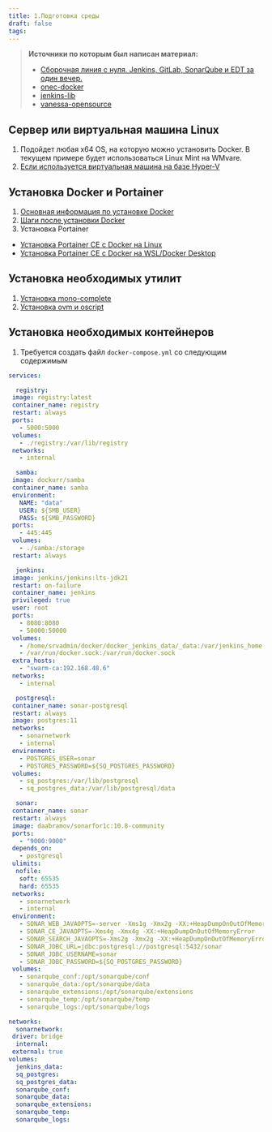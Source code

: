 ```yaml
---
title: 1.Подготовка среды
draft: false
tags:
---
```

> **Источники по которым был написан материал:**
>
> - [Сборочная линия с нуля. Jenkins, GitLab, SonarQube и EDT за один вечер.](https://www.youtube.com/live/86wJ-ldntAo?si=EBUj7mLTkMkF2BxG)
> - [onec-docker](https://github.com/firstBitMarksistskaya/onec-docker)
> - [jenkins-lib](https://github.com/firstBitMarksistskaya/jenkins-lib)
> - [vanessa-opensource](https://github.com/vanessa-opensource)
>
## Сервер или виртуальная машина Linux

1. Подойдет любая x64 OS, на которую можно установить Docker. В текущем примере будет использоваться Linux Mint на WMvare.
2. [Если используется виртуальная машина на базе Hyper-V](https://askubuntu.com/questions/1246362/how-to-setup-xrdp-for-ubuntu-20-04-in-windows-hyper-v)

## Установка Docker и Portainer

1. [Основная информация по установке Docker](https://docs.docker.com/engine/install)
2. [Шаги после установки Docker](https://docs.docker.com/engine/install/linux-postinstall/)
3. Установка Portainer
 - [Установка Portainer CE с Docker на Linux](https://docs.portainer.io/start/install-ce/server/docker/linux)
 - [Установка Portainer CE с Docker на WSL/Docker Desktop](https://docs.portainer.io/start/install-ce/server/docker/wsl)

## Установка необходимых утилит

1. [Установка mono-complete](https://www.mono-project.com/download/stable/#download-lin)
2. [Установка ovm и oscript](https://github.com/oscript-library/ovm)

## Установка необходимых контейнеров

1. Требуется создать файл `docker-compose.yml` со следующим содержимым

 ```yml
 services:
 
   registry:
  image: registry:latest
  container_name: registry
  restart: always
  ports:
    - 5000:5000  
  volumes:
    - ./registry:/var/lib/registry
  networks:
    - internal
 
   samba:
  image: dockurr/samba
  container_name: samba
  environment:
    NAME: "data"
    USER: ${SMB_USER}
    PASS: ${SMB_PASSWORD}
  ports:
    - 445:445
  volumes:
    - ./samba:/storage
  restart: always
 
   jenkins:
  image: jenkins/jenkins:lts-jdk21
  restart: on-failure
  container_name: jenkins
  privileged: true
  user: root
  ports:
    - 8080:8080
    - 50000:50000
  volumes:
    - /home/srvadmin/docker/docker_jenkins_data/_data:/var/jenkins_home
    - /var/run/docker.sock:/var/run/docker.sock
  extra_hosts:
    - "swarm-ca:192.168.48.6"
  networks:
    - internal
 
   postgresql:
  container_name: sonar-postgresql
  restart: always
  image: postgres:11
  networks:
    - sonarnetwork
    - internal
  environment:
    - POSTGRES_USER=sonar
    - POSTGRES_PASSWORD=${SQ_POSTGRES_PASSWORD}
  volumes:
    - sq_postgres:/var/lib/postgresql
    - sq_postgres_data:/var/lib/postgresql/data
 
   sonar:
  container_name: sonar
  restart: always
  image: daabramov/sonarfor1c:10.8-community
  ports:
    - "9000:9000"
  depends_on:
    - postgresql
  ulimits:
   nofile:
    soft: 65535
    hard: 65535 
  networks:
    - sonarnetwork
    - internal
  environment:
    - SONAR_WEB_JAVAOPTS=-server -Xms1g -Xmx2g -XX:+HeapDumpOnOutOfMemoryError
    - SONAR_CE_JAVAOPTS=-Xms4g -Xmx4g -XX:+HeapDumpOnOutOfMemoryError
    - SONAR_SEARCH_JAVAOPTS=-Xms2g -Xmx2g -XX:+HeapDumpOnOutOfMemoryError
    - SONAR_JDBC_URL=jdbc:postgresql://postgresql:5432/sonar
    - SONAR_JDBC_USERNAME=sonar
    - SONAR_JDBC_PASSWORD=${SQ_POSTGRES_PASSWORD}
  volumes:
    - sonarqube_conf:/opt/sonarqube/conf
    - sonarqube_data:/opt/sonarqube/data
    - sonarqube_extensions:/opt/sonarqube/extensions
    - sonarqube_temp:/opt/sonarqube/temp
    - sonarqube_logs:/opt/sonarqube/logs
 
 networks:
   sonarnetwork:
  driver: bridge
   internal:
  external: true
 volumes:
   jenkins_data:
   sq_postgres:
   sq_postgres_data:  
   sonarqube_conf:
   sonarqube_data:
   sonarqube_extensions:
   sonarqube_temp:
   sonarqube_logs:
 ```
